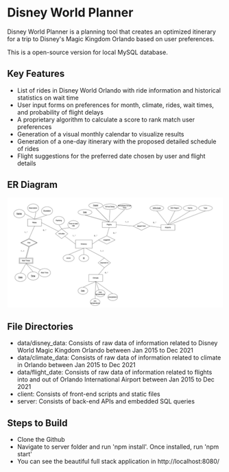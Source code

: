 # Disney World Planner
Disney World Planner is a planning tool that creates an optimized itinerary for a trip to Disney's Magic Kingdom Orlando based on user preferences. 

This is a open-source version for local MySQL database. 

## Key Features 
- List of rides in Disney World Orlando with ride information and historical statistics on wait time  
- User input forms on preferences for month, climate, rides, wait times, and probability of flight delays
- A proprietary algorithm to calculate a score to rank match user preferences 
- Generation of a visual monthly calendar to visualize results 
- Generation of a one-day itinerary with the proposed detailed schedule of rides
- Flight suggestions for the preferred date chosen by user and flight details 


## ER Diagram
<img width="1042" alt="ER diagram" src="/data/ER.png">

## File Directories
- data/disney_data: Consists of raw data of information related to Disney World Magic Kingdom Orlando between Jan 2015 to Dec 2021
- data/climate_data: Consists of raw data of information related to climate in Orlando between Jan 2015 to Dec 2021
- data/flight_date: Consists of raw data of information related to flights into and out of Orlando International Airport between Jan 2015 to Dec 2021
- client: Consists of front-end scripts and static files
- server: Consists of back-end APIs and embedded SQL queries

## Steps to Build
- Clone the Github
- Navigate to server folder and run 'npm install'. Once installed, run 'npm start'
- You can see the beautiful full stack application in http://localhost:8080/
